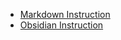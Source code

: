 + [Markdown Instruction](https://markdown.com.cn/intro.html#markdown-%E6%98%AF%E4%BB%80%E4%B9%88%EF%BC%9F)
+ [Obsidian Instruction](https://sspai.com/post/75969)
